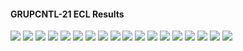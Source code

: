 #### GRUPCNTL-21 ECL Results

![](ECL/GRUPCNTL-21-Field_Production_Comparison_Plot.png)
![](ECL/GRUPCNTL-21-Field_Sales_Gas_Production_Comparison_Plot.png)
![](ECL/GRUPCNTL-21-Group_INJE_Gas_Injection_Comparison_Plot.png)
![](ECL/GRUPCNTL-21-Group_PROD_Production_Comparison_Plot.png)
![](ECL/GRUPCNTL-21-Well_INJ1_Gas_Injection_Comparison_Plot.png)
![](ECL/GRUPCNTL-21-Well_INJ2_Gas_Injection_Comparison_Plot.png)
![](ECL/GRUPCNTL-21-Well_PROD1_Pressure_Comparison_Plot.png)
![](ECL/GRUPCNTL-21-Well_PROD1_Production_and_Mode_of_Control_Plot.png)
![](ECL/GRUPCNTL-21-Well_PROD1_Production_Performance.png)
![](ECL/GRUPCNTL-21-Well_PROD2_Pressure_Comparison_Plot.png)
![](ECL/GRUPCNTL-21-Well_PROD2_Production_and_Mode_of_Control_Plot.png)
![](ECL/GRUPCNTL-21-Well_PROD2_Production_Performance.png)
![](ECL/GRUPCNTL-21-Well_PROD3_Pressure_Comparison_Plot.png)
![](ECL/GRUPCNTL-21-Well_PROD3_Production_and_Mode_of_Control_Plot.png)
![](ECL/GRUPCNTL-21-Well_PROD3_Production_Performance.png)
![](ECL/GRUPCNTL-21-Well_PROD4_Pressure_Comparison_Plot.png)
![](ECL/GRUPCNTL-21-Well_PROD4_Production_and_Mode_of_Control_Plot.png)
![](ECL/GRUPCNTL-21-Well_PROD4_Production_Performance.png)
